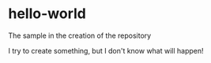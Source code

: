 # hello-world
The sample in the creation of the repository

I try to create something, but I don't know what will happen!
